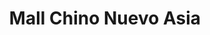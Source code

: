 ---
title: "Mall Chino Nuevo Asia"
url: /mulchen/mall-chino-nuevo-asia/
shop: tienda de variedades
---